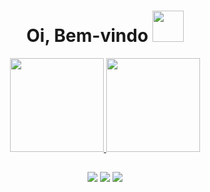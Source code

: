# <div align = center> Oi, Bem-vindo <img src="https://media.giphy.com/media/mGcNjsfWAjY5AEZNw6/giphy.gif" width="50">


<div align = "center">  
  <a href="https://github.com/amitairferreira">
    <img height=150px src="https://github-readme-stats.vercel.app/api?username=amitairferreira&show_icons=true&theme=calm&count_private=true&includes_all_commits=true" />
    <img height = 150px src="https://github-readme-stats.vercel.app/api/top-langs/?username=amitairferreira&show_icons=true&hide=html&layout=compact&theme=calm" />
  </a>
</div>

##

<div align = "center">
<a href="https://www.linkedin.com/in/amitair-lima-b68537192/" target="_blank"><img src="https://img.shields.io/badge/-LinkedIn-%230077B5?style=for-the-badge&logo=linkedin&logoColor=white" target="_blank"></a>
<a href="https://instagram.com/amitairlima" target="_blank"><img src="https://img.shields.io/badge/-Instagram-%23E4405F?style=for-the-badge&logo=instagram&logoColor=white" target="_blank"></a>
<a href ="https://app.slack.com/client/T1A3A7ADC/C038MPK2MHA/user_profile" target="_blank"><img src="https://img.shields.io/badge/Slack-4A154B?style=for-the-badge&logo=slack&logoColor=white" target="_blank"></a>
</div>
